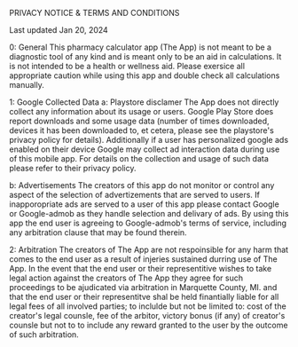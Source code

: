 PRIVACY NOTICE & TERMS AND CONDITIONS

Last updated Jan 20, 2024

0: General
This pharmacy calculator app (The App) is not meant to be a diagnostic tool of any kind and is meant only to be an aid in calculations.  It is not intended to be a health or wellness aid.  Please exersice all appropriate caution while using this app and double check all calculations manually.

1: Google Collected Data
a: Playstore disclamer
The App does not directly collect any information about its usage or users. Google Play Store does report downloads and some usage data (number of times downloaded, devices it has been downloaded to, et cetera, please see the playstore's privacy policy for details). Additionally if a user has personalized google ads enabled on their device Google may collect ad interaction data during use of this mobile app. For details on the collection and usage of such data please refer to their privacy policy.

b: Advertisements
The creators of this app do not monitor or control any aspect of the selection of advertizements that are served to users. If inapporopriate ads are served to a user of this app please contact Google or Google-admob as they handle selection and delivary of ads.
By using this app the end user is agreeing to Google-admob's terms of service, including any arbitration clause that may be found therein.  

2: Arbitration
The creators of The App are not respoinsible for any harm that comes to the end user as a result of injeries sustained durring use of The App.  In the event that the end user or their representitive wishes to take legal action against the creators of The App they agree for such proceedings to be ajudicated via arbitration in Marquette County, MI. and that the end user or their representitve shal be held finantially liable for all legal fees of all involved parties; to inclulde but not be limited to: cost of the creator's legal counsle, fee of the arbitor, victory bonus (if any) of creator's counsle but not to to include any reward granted to the user by the outcome of such arbitration.
